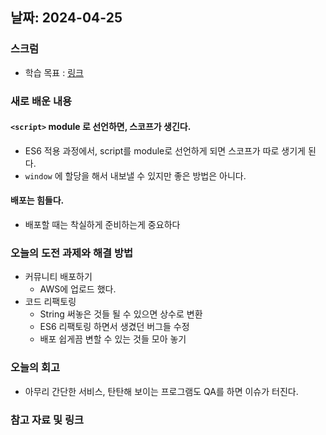 ## 날짜: 2024-04-25

### 스크럼
- 학습 목표 : [링크](https://www.notion.so/goorm/24-04-25-0891768cead44a32b695f2db7ea0b207?pvs=4)

### 새로 배운 내용
#### `<script>` module 로 선언하면, 스코프가 생긴다.
- ES6 적용 과정에서, script를 module로 선언하게 되면 스코프가 따로 생기게 된다.
- `window` 에 할당을 해서 내보낼 수 있지만 좋은 방법은 아니다.

#### 배포는 힘들다.
- 배포할 때는 착실하게 준비하는게 중요하다

### 오늘의 도전 과제와 해결 방법
- 커뮤니티 배포하기
    - AWS에 업로드 했다.
- 코드 리팩토링
    - String 써놓은 것들 될 수 있으면 상수로 변환
    - ES6 리팩토링 하면서 생겼던 버그들 수정
    - 배포 쉽게끔 변할 수 있는 것들 모아 놓기

### 오늘의 회고
- 아무리 간단한 서비스, 탄탄해 보이는 프로그램도 QA를 하면 이슈가 터진다.

### 참고 자료 및 링크
